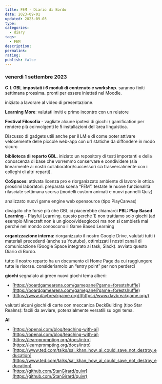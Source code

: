 ```yaml
---
title: FEM - Diario di Bordo
date: 2023-09-01
updated: 2023-09-03
type: 
categories:
  - diary
tags:
  - FEM
description: 
permalink: 
rating: 
publish: false
---
```

### venerdì 1 settembre 2023

**C.I. GBL impostati i 6 moduli di contenuto e workshop.** saranno finiti settimana prossima. pronti per essere iniettati nel Moodle.

iniziato a lavorare al video di presentazione.

**Learning More**: valutati inviti e primo incontro con un relatore

**Festival Filosofia** - vagliate alcune ipotesi di giochi / gamification per rendere più coinvolgenti le 5 installazioni dell’area linguistica. 

Discusso di gadgets utili anche per il LM e di come poter attivare velocemente delle piccole web-app con url statiche da diffondere in modo sicuro

**biblioteca di reparto GBL.** iniziato un repository di testi importanti e della conoscenza di base che vorremmo conservare e condividere (sia linearmente ai nostri collaboratori/successori sia trasversalmente con i colleghi di altri reparti).

**CoSpaces**: attivata licenza pro e riorganizzato ambiente di lavoro in ottica prossimi laboratori. preparata scena “FEM”. testate le nuove funzionalità rilasciate settimana scorsa (modelli custom animati e nuovi pannelli Quiz)

analizzato nuovi game engine web opensource (tipo PlayCanvas)

divagato che forse più che GBL ci piacerebbe chiamarci **PBL: Play Based Learning** - Playful Learning. questo perché 1) non trattiamo solo giochi (ad esempio Minecraft non è un gioco/videogioco) ma non si cambierà mai perché nel mondo conoscono il Game Based Learning

**organizzazione interna:** riorganizzato il nostro Google Drive, valutati tutti i materiali precedenti (anche su Youtube), ottimizzati i nostri canali di comunicazione (Google Space integrato ai task, Slack). avviato questo  Diario di Bordo.

tutto il nostro reparto ha un documento di Home Page da cui raggiungere tutte le risorse. consideriamolo un “entry point” per non perderci

**giochi**
segnalato ai green nuovi giochi tema alberi: 
- [https://boardgamearena.com/gamepanel?game=forestshuffle](https://boardgamearena.com/gamepanel?game=forestshuffle) 
- [https://www.daybreakgame.org/](https://www.daybreakgame.org/)

valutati alcuni giochi di carte con meccanica DeckBuilding (tipo Star Realms): facili da avviare, potenzialmente versatili su ogni tema.

**AI** 
- [https://openai.com/blog/teaching-with-ai](https://openai.com/blog/teaching-with-ai)
- [https://learnprompting.org/docs/intro](https://learnprompting.org/docs/intro)
- [https://www.ted.com/talks/sal_khan_how_ai_could_save_not_destroy_education](https://www.ted.com/talks/sal_khan_how_ai_could_save_not_destroy_education)
- [https://github.com/StanGirard/quivr](https://github.com/StanGirard/quivr)
